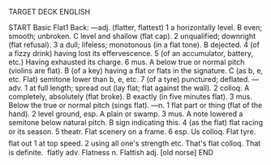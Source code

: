 TARGET DECK
ENGLISH

START
Basic
Flat1
Back: —adj. (flatter, flattest) 1 a horizontally level. B even; smooth; unbroken. C level and shallow (flat cap). 2 unqualified; downright (flat refusal). 3 a dull; lifeless; monotonous (in a flat tone). B dejected. 4 (of a fizzy drink) having lost its effervescence. 5 (of an accumulator, battery, etc.) Having exhausted its charge. 6 mus. A below true or normal pitch (violins are flat). B (of a key) having a flat or flats in the signature. C (as b, e, etc. Flat) semitone lower than b, e, etc. 7 (of a tyre) punctured; deflated. —adv. 1 at full length; spread out (lay flat; flat against the wall). 2 colloq. A completely, absolutely (flat broke). B exactly (in five minutes flat). 3 mus. Below the true or normal pitch (sings flat). —n. 1 flat part or thing (flat of the hand). 2 level ground, esp. A plain or swamp. 3 mus. A note lowered a semitone below natural pitch. B sign indicating this. 4 (as the flat) flat racing or its season. 5 theatr. Flat scenery on a frame. 6 esp. Us colloq. Flat tyre.  flat out 1 at top speed. 2 using all one's strength etc. That's flat colloq. That is definite.  flatly adv. Flatness n. Flattish adj. [old norse]
END
